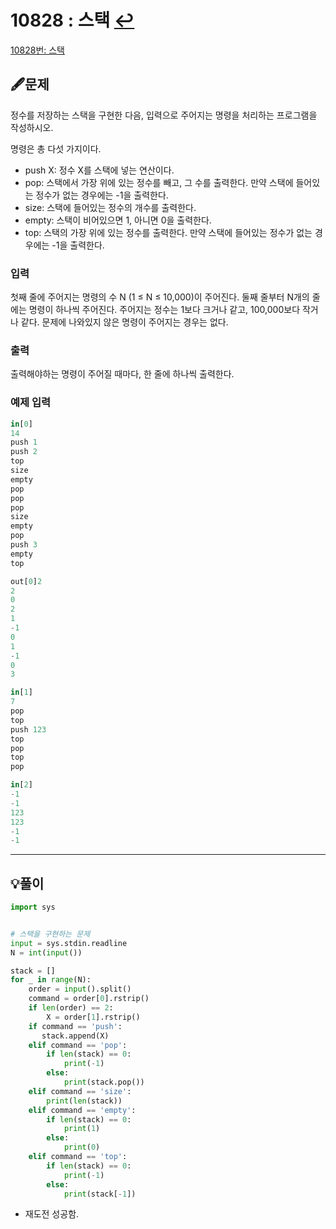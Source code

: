# 10828 : 스택 [↩](../../acmicpc)

[10828번: 스택](https://www.acmicpc.net/problem/10828)

## 🖋️문제

정수를 저장하는 스택을 구현한 다음, 입력으로 주어지는 명령을 처리하는 프로그램을 작성하시오.

명령은 총 다섯 가지이다.

- push X: 정수 X를 스택에 넣는 연산이다.
- pop: 스택에서 가장 위에 있는 정수를 빼고, 그 수를 출력한다. 만약 스택에 들어있는 정수가 없는 경우에는 -1을 출력한다.
- size: 스택에 들어있는 정수의 개수를 출력한다.
- empty: 스택이 비어있으면 1, 아니면 0을 출력한다.
- top: 스택의 가장 위에 있는 정수를 출력한다. 만약 스택에 들어있는 정수가 없는 경우에는 -1을 출력한다.

### 입력

첫째 줄에 주어지는 명령의 수 N (1 ≤ N ≤ 10,000)이 주어진다. 둘째 줄부터 N개의 줄에는 명령이 하나씩 주어진다. 주어지는 정수는 1보다 크거나 같고, 100,000보다 작거나 같다. 문제에 나와있지 않은 명령이 주어지는 경우는 없다.

### 출력

출력해야하는 명령이 주어질 때마다, 한 줄에 하나씩 출력한다.

### 예제 입력

```python
in[0]
14
push 1
push 2
top
size
empty
pop
pop
pop
size
empty
pop
push 3
empty
top

out[0]2
2
0
2
1
-1
0
1
-1
0
3

in[1]
7
pop
top
push 123
top
pop
top
pop

in[2]
-1
-1
123
123
-1
-1
```

---

## 💡풀이

```python
import sys


# 스택을 구현하는 문제
input = sys.stdin.readline
N = int(input())

stack = []
for _ in range(N):
    order = input().split()
    command = order[0].rstrip()
    if len(order) == 2:
        X = order[1].rstrip()
    if command == 'push':
       stack.append(X)
    elif command == 'pop':
        if len(stack) == 0:
            print(-1)
        else:
            print(stack.pop())
    elif command == 'size':
        print(len(stack))
    elif command == 'empty':
        if len(stack) == 0:
            print(1)
        else:
            print(0)
    elif command == 'top':
        if len(stack) == 0:
            print(-1)
        else:
            print(stack[-1])
```
* 재도전 성공함.